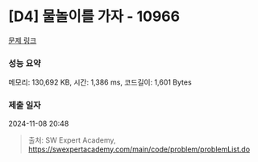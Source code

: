 # [D4] 물놀이를 가자 - 10966 

[문제 링크](https://swexpertacademy.com/main/code/problem/problemDetail.do?contestProbId=AXWXMZta-PsDFAST) 

### 성능 요약

메모리: 130,692 KB, 시간: 1,386 ms, 코드길이: 1,601 Bytes

### 제출 일자

2024-11-08 20:48



> 출처: SW Expert Academy, https://swexpertacademy.com/main/code/problem/problemList.do